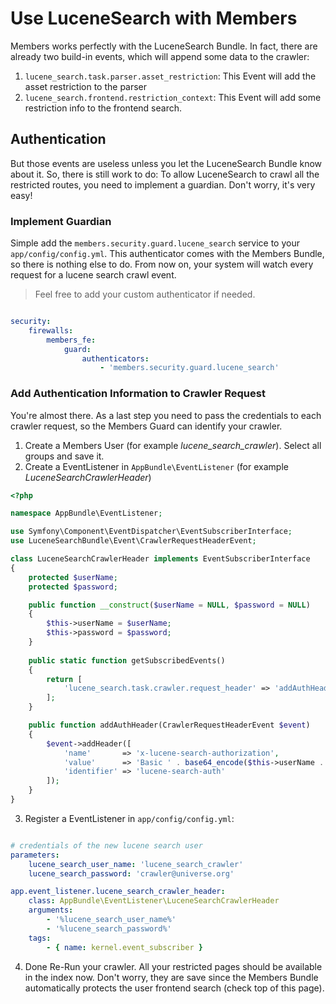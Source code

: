 # Use LuceneSearch with Members
Members works perfectly with the LuceneSearch Bundle. In fact, there are already two build-in events, which will append some data to the crawler:

1. `lucene_search.task.parser.asset_restriction`: This Event will add the asset restriction to the parser
2. `lucene_search.frontend.restriction_context`: This Event will add some restriction info to the frontend search.

## Authentication
But those events are useless unless you let the LuceneSearch Bundle know about it.
So, there is still work to do: To allow LuceneSearch to crawl all the restricted routes, you need to implement a guardian. Don't worry, it's very easy!

### Implement Guardian
Simple add the `members.security.guard.lucene_search` service to your `app/config/config.yml`.
This authenticator comes with the Members Bundle, so there is nothing else to do. From now on, your system will watch every request for a lucene search crawl event.

> Feel free to add your custom authenticator if needed.

```yaml

security:
    firewalls:
        members_fe:
            guard:
                authenticators:
                    - 'members.security.guard.lucene_search'
```

### Add Authentication Information to Crawler Request
You're almost there. As a last step you need to pass the credentials to each crawler request, so the Members Guard can identify your crawler.

1. Create a Members User (for example _lucene_search_crawler_). Select all groups and save it.
2. Create a EventListener in `AppBundle\EventListener` (for example _LuceneSearchCrawlerHeader_)

```php
<?php

namespace AppBundle\EventListener;

use Symfony\Component\EventDispatcher\EventSubscriberInterface;
use LuceneSearchBundle\Event\CrawlerRequestHeaderEvent;

class LuceneSearchCrawlerHeader implements EventSubscriberInterface
{
    protected $userName;
    protected $password;

    public function __construct($userName = NULL, $password = NULL)
    {
        $this->userName = $userName;
        $this->password = $password;
    }
    
    public static function getSubscribedEvents()
    {
        return [
            'lucene_search.task.crawler.request_header' => 'addAuthHeader'
        ];
    }

    public function addAuthHeader(CrawlerRequestHeaderEvent $event)
    {
        $event->addHeader([
            'name'       => 'x-lucene-search-authorization',
            'value'      => 'Basic ' . base64_encode($this->userName . ':' . $this->password),
            'identifier' => 'lucene-search-auth'
        ]);
    }
}
```

3. Register a EventListener in `app/config/config.yml`:

```yaml

# credentials of the new lucene search user
parameters:
    lucene_search_user_name: 'lucene_search_crawler'
    lucene_search_password: 'crawler@universe.org'

app.event_listener.lucene_search_crawler_header:
    class: AppBundle\EventListener\LuceneSearchCrawlerHeader
    arguments:
        - '%lucene_search_user_name%'
        - '%lucene_search_password%'
    tags:
        - { name: kernel.event_subscriber }
```

4. Done
Re-Run your crawler. All your restricted pages should be available in the index now. 
Don't worry, they are save since the Members Bundle automatically protects the user frontend search (check top of this page).